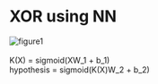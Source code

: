 # XOR using NN <br>
![figure1](https://user-images.githubusercontent.com/57740560/94712423-6f220900-0384-11eb-9341-6c833057d1e6.png) <br><br>
K(X) = sigmoid(XW_1 + b_1)  <br>
hypothesis = sigmoid(K(X)W_2 + b_2)  <br>
